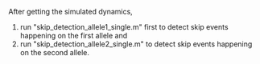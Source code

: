 After getting the simulated dynamics, 
1. run "skip_detection_allele1_single.m" first to detect skip events happening on the first allele and
2. run "skip_detection_allele2_single.m" to detect skip events happening on the second allele.
